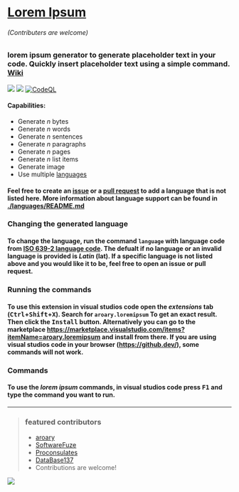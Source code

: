 # [Lorem Ipsum](https://aroary.github.io/lorem_ipsum)
###### (Contributers are welcome)
### lorem ipsum generator to generate placeholder text in your code. Quickly insert placeholder text using a simple command. [Wiki](https://github.com/aroary/lorem_ipsum/wiki)
![](https://img.shields.io/visual-studio-marketplace/i/aroary.loremipsum)
![](https://img.shields.io/github/v/release/aroary/lorem_ipsum)
[![CodeQL](https://github.com/aroary/lorem_ipsum/actions/workflows/codeql-analysis.yml/badge.svg)](https://github.com/aroary/lorem_ipsum/actions/workflows/codeql-analysis.yml)
#### Capabilities:
- Generate *n* bytes
- Generate *n* words
- Generate *n* sentences
- Generate *n* paragraphs
- Generate *n* pages
- Generate *n* list items
- Generate image
- Use multiple [languages](https://github.com/aroary/lorem_ipsum/blob/main/languages/README.md)
#### Feel free to create an [issue](https://github.com/aroary/lorem_ipsum/issues) or a [pull request](https://github.com/aroary/lorem_ipsum/pulls) to add a language that is not listed here. More information about language support can be found in [./languages/README.md](https://github.com/aroary/lorem_ipsum/tree/main/languages/README.md)
### Changing the generated language
#### To change the language, run the command `language` with language code from [ISO 639-2 language code](https://www.loc.gov/standards/iso639-2/php/code_list.php). The defualt if no language or an invalid language is provided is *Latin* (lat). If a specific language is not listed above and you would like it to be, feel free to open an issue or pull request.
### Running the commands
#### To use this extension in visual studios code open the *extensions* tab (<kbd>Ctrl</kbd>+<kbd>Shift</kbd>+<kbd>X</kbd>). Search for `aroary.loremipsum` To get an exact result. Then click the <kbd>Install</kbd> button. Alternatively you can go to the marketplace https://marketplace.visualstudio.com/items?itemName=aroary.loremipsum and install from there. If you are using visual studios code in your browser (https://github.dev/), some commands will not work.
### Commands
#### To use the *lorem ipsum* commands, in visual studios code press <kbd>F1</kbd> and type the command you want to run.
___
>### featured contributors
>- [aroary](https://github.com/aroary)
>- [SoftwareFuze](https://github.com/SoftwareFuze)
>- [Proconsulates](https://github.com/Proconsulates)
>- [DataBase137](https://github.com/DataBase137)
>- Contributions are welcome!

![](https://contrib.rocks/image?repo=aroary/lorem_ipsum)
